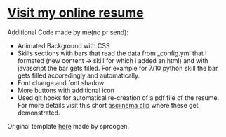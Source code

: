 # [Visit my online resume](https://haki-malai.github.io/cv/)

Additional Code made by me(no pr send):
- Animated Background with CSS
- Skills sections with bars that read the data from _config.yml that i formated (new content -> skill for which i added an html) and with javascript the bar gets filled. For example for 7/10 python skill the bar gets filled accoredingly and automatically.
- Font change and font shadow
- More buttons with additional icon
- Used git hooks for automatical re-creation of a pdf file of the resume. For more details visit this short [asciinema clip](https://asciinema.org/a/412412) where these get demonstrated.

Original template [here](https://github.com/sproogen/modern-resume-theme) made by sproogen.
